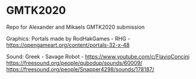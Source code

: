 # GMTK2020
Repo for Alexander and Mikaels GMTK2020 submission

Graphics:
Portals made by RodHakGames - RHG - https://opengameart.org/content/portals-32-x-48

Sound:
Greek - Savage Robot - https://www.youtube.com/c/FlavioConcini
https://freesound.org/people/qubodup/sounds/60009/
https://freesound.org/people/Snapper4298/sounds/178187/
